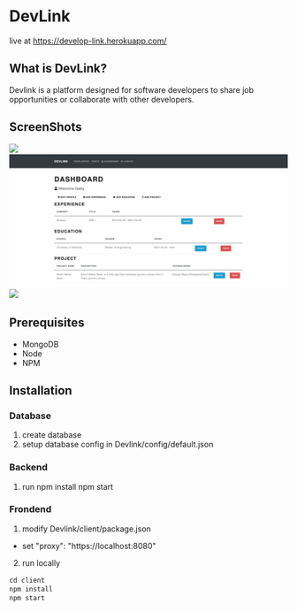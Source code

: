 # DevLink
live at https://develop-link.herokuapp.com/

## What is DevLink?
Devlink is a platform designed for software developers to share job opportunities or collaborate with other developers.

## ScreenShots
![](images/Welcome%20Page.png)
![](images/Dashboard.png)
![](images/ProjectBoard.png)

## Prerequisites
- MongoDB
- Node
- NPM

## Installation
### Database
1. create database
2. setup database config in Devlink/config/default.json

### Backend
1. run 
npm install
npm start
### Frondend
1. modify Devlink/client/package.json
  - set "proxy": "https://localhost:8080"
2. run locally
```
cd client
npm install
npm start

